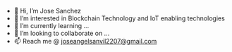 - 👋 Hi, I’m Jose Sanchez
- 👀 I’m interested in Blockchain Technology and IoT enabling technologies
- 🌱 I’m currently learning ...
- 💞️ I’m looking to collaborate on ...
- 📫 Reach me @ joseangelsanvil2207@gmail.com

<!---
jasv22/jasv22 is a ✨ special ✨ repository because its `README.md` (this file) appears on your GitHub profile.
You can click the Preview link to take a look at your changes.
--->

